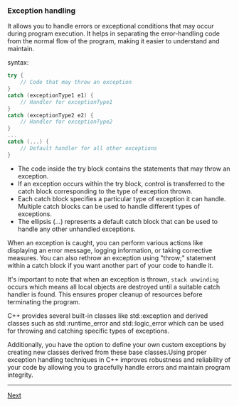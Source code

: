 ### Exception handling

It allows you to handle errors or exceptional conditions that may occur during program execution. It helps in separating the error-handling code from the normal flow of the program, making it easier to understand and maintain.

syntax:

```cpp
try {
    // Code that may throw an exception
}
catch (exceptionType1 e1) {
    // Handler for exceptionType1
}
catch (exceptionType2 e2) {
    // Handler for exceptionType2
}
...
catch (...) {
    // Default handler for all other exceptions
}
```

- The code inside the try block contains the statements that may throw an exception.
- If an exception occurs within the try block, control is transferred to the catch block corresponding to the type of exception thrown.
- Each catch block specifies a particular type of exception it can handle. Multiple catch blocks can be used to handle different types of exceptions.
- The ellipsis (...) represents a default catch block that can be used to handle any other unhandled exceptions.

When an exception is caught, you can perform various actions like displaying an error message, logging information, or taking corrective measures. You can also rethrow an exception using "throw;" statement within a catch block if you want another part of your code to handle it.

It's important to note that when an exception is thrown, `stack unwinding` occurs which means all local objects are destroyed until a suitable catch handler is found. This ensures proper cleanup of resources before terminating the program.

C++ provides several built-in classes like std::exception and derived classes such as std::runtime_error and std::logic_error which can be used for throwing and catching specific types of exceptions.

Additionally, you have the option to define your own custom exceptions by creating new classes derived from these base classes.Using proper exception handling techniques in C++ improves robustness and reliability of your code by allowing you to gracefully handle errors and maintain program integrity.

---

[Next](https://github.com/Lavin-tom/cpp_programming/tree/master/)